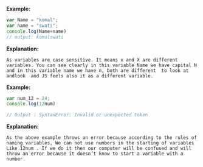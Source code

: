 **Example:**
```javascript
var Name = "komal";
var name = "swati";
console.log(Name+name)
// output: komalswati

```
**Explanation:**

    As variables are case sensitive. It means x and X are different variables. You can see clearly in this variable Name we have capital N and in this variable name we have n, both are different  to look at andlook  and JS feels also it as a different variable.


**Example:**
```javascript
var num_12 = 24;
console.log(12num)

// Output : SyntaxError: Invalid or unexpected token

```
**Explanation:**

    As the above example throws an error because according to the rules of naming variables, We can not use numbers in the starting of variables Like 12num . If we do it then our computer will be confused and will throw an error because it doesn’t know to start a variable with a number.


